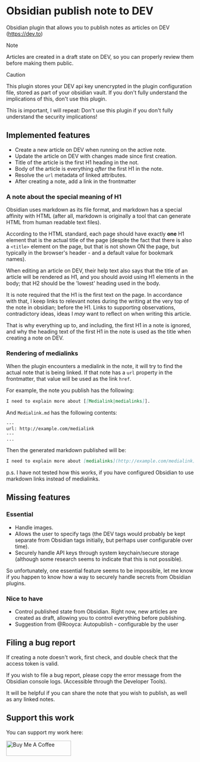 # Obsidian publish note to DEV

Obsidian plugin that allows you to publish notes as articles on DEV (https://dev.to)

> [!NOTE]
> Articles are created in a draft state on DEV, so you can properly review them
> before making them public.

> [!CAUTION]
> This plugin stores your DEV api key unencrypted in the plugin configuration
> file, stored as part of your obsidian vault. If you don't fully understand the
> implications of this, don't use this plugin.
>
> This is important, I will repeat: Don't use this plugin if you don't fully
> understand the security implications!

## Implemented features

- Create a new article on DEV when running on the active note.
- Update the article on DEV with changes made since first creation.
- Title of the article is the first H1 heading in the not.
- Body of the article is everything _after_ the first H1 in the note.
- Resolve the `url` metadata of linked attributes.
- After creating a note, add a link in the frontmatter

### A note about the special meaning of H1

Obsidian uses markdown as its file format, and markdown has a special affinity
with HTML (after all, markdown is originally a tool that can generate HTML from
human readable text files).

According to the HTML standard, each page should have exactly **one** H1
element that is the actual title of the page (despite the fact that there is
also a `<title>` element on the page, but that is not shown ON the page, but
typically in the browser's header - and a default value for bookmark names).

When editing an article on DEV, their help text also says that the title of an
article will be rendered as H1, and you should avoid using H1 elements in the
body; that H2 should be the 'lowest' heading used in the body.

It is note required that the H1 is the first text on the page. In accordance
with that, I keep links to relevant notes during the writing at the very top of
the note in obsidian; before the H1. Links to supporting observations,
contradictory ideas, ideas I _may_ want to reflect on when writing this article.

That is why everything up to, and including, the first H1 in a note is
ignored, and why the heading text of the first H1 in the note is used as the
title when creating a note on DEV.

### Rendering of medialinks

When the plugin encounters a medialink in the note, it will try to find the
actual note that is being linked. If that note has a `url` property in the
frontmatter, that value will be used as the link `href`.

For example, the note you publish has the following:

```markdown
I need to explain more about [[Medialink|medialinks]].
```

And `Medialink.md` has the following contents:

```
---
url: http://example.com/medialink
---
...
```

Then the generated markdown published will be:

```markdown
I need to explain more about [medialinks](http://example.com/medialink).
```

p.s. I have not tested how this works, if you have configured Obsidian to use
markdown links instead of medialinks.

## Missing features

### Essential

- Handle images.
- Allows the user to specify tags (the DEV tags would probably be kept separate
  from Obsidian tags initially, but perhaps user configurable over time).
- Securely handle API keys through system keychain/secure storage (although some
  research seems to indicate that this is not possible).

So unfortunately, one essential feature seems to be impossible, let me know if
you happen to know how a way to securely handle secrets from Obsidian plugins.

### Nice to have

- Control published state from Obsidian. Right now, new articles are created as
  draft, allowing you to control everything before publishing.
- Suggestion from @Rooyca: Autopublish - configurable by the user


## Filing a bug report

If creating a note doesn't work, first check, and double check that the
access token is valid.

If you wish to file a bug report, please copy the error message from the
Obsidian console logs. (Accessible through the Developer Tools).

It will be helpful if you can share the note that you wish to publish,
as well as any linked notes.

## Support this work

You can support my work here:

<a href="https://www.buymeacoffee.com/stroiman" target="_blank"><img src="https://cdn.buymeacoffee.com/buttons/default-orange.png" alt="Buy Me A Coffee" height="41" width="174"></a>
